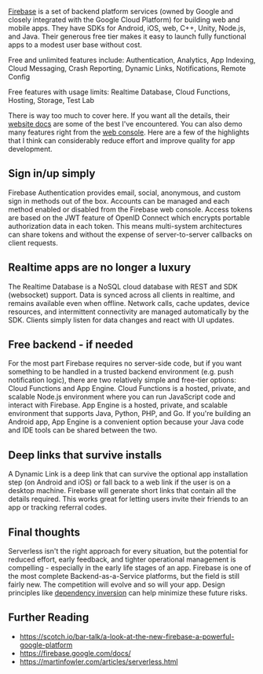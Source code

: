 [Firebase](http://firebase.google.com) is a set of backend platform services (owned by Google and closely integrated with the Google Cloud Platform) for building web and mobile apps.  They have SDKs for Android, iOS, web, C++, Unity, Node.js, and Java.  Their generous free tier makes it easy to launch fully functional apps to a modest user base without cost.

Free and unlimited features include: 
Authentication, Analytics, App Indexing, Cloud Messaging, Crash Reporting, Dynamic Links, Notifications, Remote Config

Free features with usage limits: 
Realtime Database, Cloud Functions, Hosting, Storage, Test Lab

There is way too much to cover here.  If you want all the details, their [website docs](https://firebase.google.com/docs/database/) are some of the best I've encountered.  You can also demo many features right from the [web console](https://console.firebase.google.com/).  Here are a few of the highlights that I think can considerably reduce effort and improve quality for app development.

## Sign in/up simply
Firebase Authentication provides email, social, anonymous, and custom sign in methods out of the box.  Accounts can be managed and each method enabled or disabled from the Firebase web console.   Access tokens are based on the JWT feature of OpenID Connect which encrypts portable authorization data in each token.  This means multi-system architectures can share tokens and without the expense of server-to-server callbacks on client requests. 

## Realtime apps are no longer a luxury
The Realtime Database is a NoSQL cloud database with REST and SDK (websocket) support.  Data is synced across all clients in realtime, and remains available even when offline.   Network calls, cache updates, device resources, and intermittent connectivity are managed automatically by the SDK.  Clients simply listen for data changes and react with UI updates.

## Free backend - if needed
For the most part Firebase requires no server-side code, but if you want something to be handled in a trusted backend environment (e.g. push notification logic), there are two relatively simple and free-tier options: Cloud Functions and App Engine.  Cloud Functions is a hosted, private, and scalable Node.js environment where you can run JavaScript code and interact with Firebase.   App Engine is a hosted, private, and scalable environment that supports Java, Python, PHP, and Go.  If you're building an Android app, App Engine is a convenient option because your Java code and IDE tools can be shared between the two.

## Deep links that survive installs
A Dynamic Link is a deep link that can survive the optional app installation step (on Android and iOS) or fall back to a web link if the user is on a desktop machine.  Firebase will generate short links that contain all the details required.  This works great for letting users invite their friends to an app or tracking referral codes. 

## Final thoughts
Serverless isn't the right approach for every situation, but the potential for reduced effort, early feedback, and tighter operational management is compelling - especially in the early life stages of an app.  Firebase is one of the most complete Backend-as-a-Service platforms, but the field is still fairly new.  The competition will evolve and so will your app.  Design principles like [dependency inversion](https://en.wikipedia.org/wiki/Dependency_inversion_principle) can help minimize these future risks.

## Further Reading
- https://scotch.io/bar-talk/a-look-at-the-new-firebase-a-powerful-google-platform
- https://firebase.google.com/docs/
- https://martinfowler.com/articles/serverless.html

